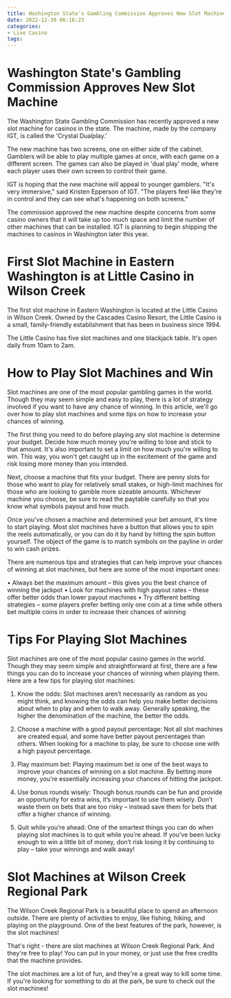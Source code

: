 ```yaml
---
title: Washington State's Gambling Commission Approves New Slot Machine
date: 2022-12-30 06:16:23
categories:
- Live Casino
tags:
---
```



#  Washington State's Gambling Commission Approves New Slot Machine

The Washington State Gambling Commission has recently approved a new slot machine for casinos in the state. The machine, made by the company IGT, is called the 'Crystal Dualplay.'

The new machine has two screens, one on either side of the cabinet. Gamblers will be able to play multiple games at once, with each game on a different screen. The games can also be played in 'dual play' mode, where each player uses their own screen to control their game.

IGT is hoping that the new machine will appeal to younger gamblers. "It's very immersive," said Kristen Epperson of IGT. "The players feel like they're in control and they can see what's happening on both screens."

The commission approved the new machine despite concerns from some casino owners that it will take up too much space and limit the number of other machines that can be installed. IGT is planning to begin shipping the machines to casinos in Washington later this year.

#  First Slot Machine in Eastern Washington is at Little Casino in Wilson Creek

The first slot machine in Eastern Washington is located at the Little Casino in Wilson Creek. Owned by the Cascades Casino Resort, the Little Casino is a small, family-friendly establishment that has been in business since 1994.

The Little Casino has five slot machines and one blackjack table. It's open daily from 10am to 2am.

#  How to Play Slot Machines and Win 

Slot machines are one of the most popular gambling games in the world. Though they may seem simple and easy to play, there is a lot of strategy involved if you want to have any chance of winning. In this article, we'll go over how to play slot machines and some tips on how to increase your chances of winning.

The first thing you need to do before playing any slot machine is determine your budget. Decide how much money you're willing to lose and stick to that amount. It's also important to set a limit on how much you're willing to win. This way, you won't get caught up in the excitement of the game and risk losing more money than you intended.

Next, choose a machine that fits your budget. There are penny slots for those who want to play for relatively small stakes, or high-limit machines for those who are looking to gamble more sizeable amounts. Whichever machine you choose, be sure to read the paytable carefully so that you know what symbols payout and how much.

Once you've chosen a machine and determined your bet amount, it's time to start playing. Most slot machines have a button that allows you to spin the reels automatically, or you can do it by hand by hitting the spin button yourself. The object of the game is to match symbols on the payline in order to win cash prizes.

There are numerous tips and strategies that can help improve your chances of winning at slot machines, but here are some of the most important ones:

• Always bet the maximum amount – this gives you the best chance of winning the jackpot
• Look for machines with high payout rates – these offer better odds than lower payout machines
• Try different betting strategies – some players prefer betting only one coin at a time while others bet multiple coins in order to increase their chances of winning

#  Tips For Playing Slot Machines 

Slot machines are one of the most popular casino games in the world. Though they may seem simple and straightforward at first, there are a few things you can do to increase your chances of winning when playing them. Here are a few tips for playing slot machines:

1. Know the odds: Slot machines aren’t necessarily as random as you might think, and knowing the odds can help you make better decisions about when to play and when to walk away. Generally speaking, the higher the denomination of the machine, the better the odds.

2. Choose a machine with a good payout percentage: Not all slot machines are created equal, and some have better payout percentages than others. When looking for a machine to play, be sure to choose one with a high payout percentage.

3. Play maximum bet: Playing maximum bet is one of the best ways to improve your chances of winning on a slot machine. By betting more money, you’re essentially increasing your chances of hitting the jackpot.

4. Use bonus rounds wisely: Though bonus rounds can be fun and provide an opportunity for extra wins, it’s important to use them wisely. Don’t waste them on bets that are too risky – instead save them for bets that offer a higher chance of winning.

5. Quit while you’re ahead: One of the smartest things you can do when playing slot machines is to quit while you’re ahead. If you’ve been lucky enough to win a little bit of money, don’t risk losing it by continuing to play – take your winnings and walk away!

#  Slot Machines at Wilson Creek Regional Park

The Wilson Creek Regional Park is a beautiful place to spend an afternoon outside. There are plenty of activities to enjoy, like fishing, hiking, and playing on the playground. One of the best features of the park, however, is the slot machines!

That's right - there are slot machines at Wilson Creek Regional Park. And they're free to play! You can put in your money, or just use the free credits that the machine provides.

The slot machines are a lot of fun, and they're a great way to kill some time. If you're looking for something to do at the park, be sure to check out the slot machines!
